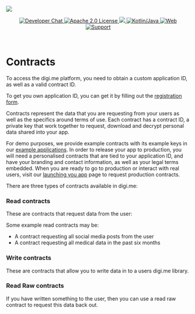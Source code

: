 ![](https://securedownloads.digi.me/partners/digime/SDKReadmeBanner.png)

<p align="center">
    <a href="https://developers.digi.me/slack/join">
        <img src="https://img.shields.io/badge/chat-slack-blueviolet.svg" alt="Developer Chat">
    </a>
    <a href="../../LICENSE">
        <img src="https://img.shields.io/badge/license-apache 2.0-blue.svg" alt="Apache 2.0 License">
    </a>
    <a href="#">
    	<img src="https://img.shields.io/badge/build-passing-brightgreen.svg">
    </a>
    <a href="https://kotlinlang.org">
        <img src="https://img.shields.io/badge/language-kotlin/java-ff69b4.svg" alt="Kotlin/Java">
    </a>
    <a href="https://developers.digi.me">
        <img src="https://img.shields.io/badge/web-digi.me-red.svg" alt="Web">
    </a>
    <a href="https://digime.freshdesk.com/support/home">
        <img src="https://img.shields.io/badge/support-freshdesk-721744.svg" alt="Support">
    </a>
</p>

<br>

# Contracts

To access the digi.me platform, you need to obtain a custom application ID, as well as a valid contract ID.

To get you own application ID, you can get it by filling out the [registration form](#).

Contracts represent the data that you are requesting from your users as well as the specifics around terms of use. Each contract has a contract ID, a private key that work together to request, download and decrypt personal data shared into your app.

For demo purposes, we provide example contracts with its example keys in our [example applications](#). In order to release your app to production, you will need a personalised contracts that are tied to your application ID, and have your branding and contact information, as well as your legal terms embedded. When you are ready to go to production or interact with real users, visit our [launching you app](#) page to request production contracts.

There are three types of contracts available in digi.me:



### Read contracts

These are contracts that request data from the user:

Some example read contracts may be:

* A contract requesting all social media posts from the user
* A contract requesting all medical data in the past six months



### Write contracts

These are contracts that allow you to write data in to a users digi.me library.



### Read Raw contracts

If you have written something to the user, then you can use a read raw contract to request this data back out.